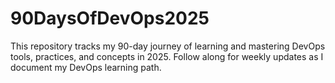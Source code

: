 # 90DaysOfDevOps2025
This repository tracks my 90-day journey of learning and mastering DevOps tools, practices, and concepts in 2025. Follow along for weekly updates  as I document my DevOps learning path.
